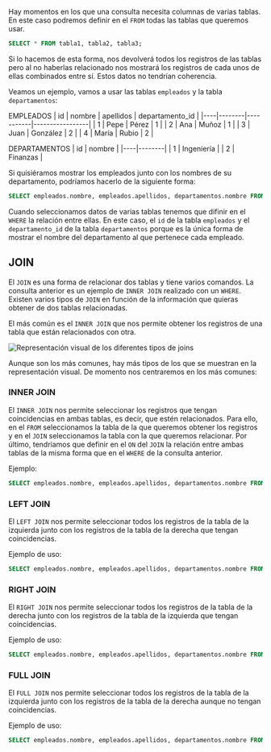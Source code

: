 

Hay momentos en los que una consulta necesita columnas de varias tablas. En este caso podremos definir en el `FROM` todas las tablas que queremos usar.
```sql
SELECT * FROM tabla1, tabla2, tabla3;
```

Si lo hacemos de esta forma, nos devolverá todos los registros de las tablas pero al no haberlas relacionado nos mostrará los registros de cada unos de ellas combinados entre sí.
Estos datos no tendrían coherencia.


Veamos un ejemplo, vamos a usar las tablas `empleados` y la tabla `departamentos`:

EMPLEADOS
| id | nombre | apellidos | departamento_id |
|----|--------|-----------|-----------------|
| 1 | Pepe | Pérez     | 1             |
| 2 | Ana  | Muñoz     | 1             |
| 3 | Juan | González     | 2             |
| 4 | María | Rubio     | 2             |

DEPARTAMENTOS
| id | nombre |
|----|--------|
| 1 | Ingeniería |
| 2 | Finanzas   |

Si quisiéramos mostrar los empleados junto con los nombres de su departamento, podríamos hacerlo de la siguiente forma:
```sql
SELECT empleados.nombre, empleados.apellidos, departamentos.nombre FROM empleados, departamentos WHERE empleados.departamento_id = departamentos.id;
```

Cuando seleccionamos datos de varias tablas tenemos que difinir en el `WHERE` la relación entre ellas. En este caso, el `id` de la tabla `empleados` y el `departamento_id` de la tabla `departamentos` porque es la única forma de mostrar el nombre del departamento al que pertenece cada empleado.



## JOIN
El `JOIN` es una forma de relacionar dos tablas y tiene varios comandos. La consulta anterior es un ejemplo de `INNER JOIN` realizado con un `WHERE`. Existen varios tipos de `JOIN` en función de la información que quieras obtener de dos tablas relacionadas.

El más común es el `INNER JOIN` que nos permite obtener los registros de una tabla que están relacionados con otra. 

![Representación visual de los diferentes tipos de joins](https://www.dofactory.com/img/sql/sql-joins.png)

Aunque son los más comunes, hay más tipos de los que se muestran en la representación visual. De momento nos centraremos en los más comunes:


### INNER JOIN
El `INNER JOIN` nos permite seleccionar los registros que tengan coincidencias en ambas tablas, es decir, que estén relacionados. Para ello, en el `FROM` seleccionamos la tabla de la que queremos obtener los registros y en el `JOIN` seleccionamos la tabla con la que queremos relacionar. Por último, tendríamos que definir en el `ON` del `JOIN` la relación entre ambas tablas de la misma forma que en el `WHERE` de la consulta anterior.

Ejemplo:
```sql
SELECT empleados.nombre, empleados.apellidos, departamentos.nombre FROM empleados JOIN departamentos ON empleados.departamento_id = departamentos.id;
```


### LEFT JOIN
El `LEFT JOIN` nos permite seleccionar todos los registros de la tabla de la izquierda junto con los registros de la tabla de la derecha que tengan coincidencias.

Ejemplo de uso:
```sql
SELECT empleados.nombre, empleados.apellidos, departamentos.nombre FROM empleados LEFT JOIN departamentos ON empleados.departamento_id = departamentos.id;
```

### RIGHT JOIN
El `RIGHT JOIN` nos permite seleccionar todos los registros de la tabla de la derecha junto con los registros de la tabla de la izquierda que tengan coincidencias.

Ejemplo de uso:
```sql
SELECT empleados.nombre, empleados.apellidos, departamentos.nombre FROM empleados RIGHT JOIN departamentos ON empleados.departamento_id = departamentos.id;
```

### FULL JOIN 
El `FULL JOIN` nos permite seleccionar todos los registros de la tabla de la izquierda junto con los registros de la tabla de la derecha aunque no tengan coincidencias.

Ejemplo de uso:
```sql
SELECT empleados.nombre, empleados.apellidos, departamentos.nombre FROM empleados FULL JOIN departamentos ON empleados.departamento_id = departamentos.id;
```
